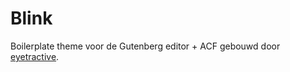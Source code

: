 Blink
===========
Boilerplate theme voor de Gutenberg editor + ACF gebouwd door [eyetractive](https://eyetractive.nl/).